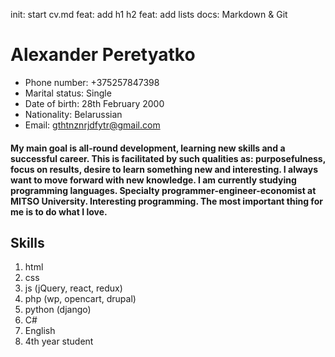 init: start cv.md 
feat: add h1
h2 feat: add lists 
docs: Markdown & Git

<h1>Alexander Peretyatko</h1>

* Phone number: +375257847398
* Marital status: Single
* Date of birth: 28th February 2000
* Nationality: Belarussian
* Email: gthtnznrjdfytr@gmail.com

<h4>My main goal is all-round development, learning new skills and a successful career. This is facilitated by such qualities as: purposefulness, focus on results, desire to learn something new and interesting. I always want to move forward with new knowledge. I am currently studying programming languages. Specialty programmer-engineer-economist at MITSO University. Interesting programming. The most important thing for me is to do what I love.</h4>

<h2>Skills</h2>

1. html
1. css
1. js (jQuery, react, redux)
1. php (wp, opencart, drupal)
1. python (django)
1. C#
1. English
1. 4th year student
